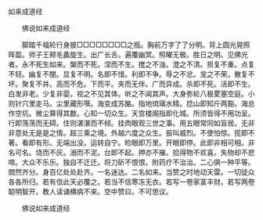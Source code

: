   如来成道经
　　




　　佛说如来成道经

　　脚踏千福轮行身披□□□□□□□□之瓶。胸前万字了了分明。背上圆光晃照晖盈。师子王颊毛蠡旋生。出广长舌。遍覆幽冥。照曜无极。胜日之明。见佛光者。永不死生如来。槃而不死。涅而不生。搅之不浊。澄之不清。担复不重。点复不轻。幽复不闇。显复不明。名即不惜。利即不争。辱之不忿。宠之不荣。散复不坏。聚复不并。高而不危。下而平。夹而无伴。广而异成。杀即不死。活即不生。白发非老。少复非婴。视之不见其体。听之不闻其声。大身弥轮八极畟塞空庭。小则针穴里走马。尘里藏形噀。海变成苏酪。指地琉璃水精。捻山即知斤两豁。海总作空坑。微尘算得其数。心知一切众生。天宫楼阁指即化城。所须皆得不用功呈。行即荡荡而无碍。住则湛湛而不倾。挂肉眼观三世之事。用五眼常同如盲居。无非非意处无是是之情。超三乘之境。外越六度之众生。振叫威烈。不使怕惊。揽即不著。看即有形。无端出没。运转自宁。睑眼即万里。开眼即停。此即非相可相。非名可名。烧而不灰。溺而不泥。台即不起。押亦不摧。拾得物不欢喜。失物却不悲啼。大众不乐乐。独自不迁迁。将刀斫不恨恨。附药疗不治治。二心俱一种平等。閦然齐分。身百亿处处赴齐。一名迷达。二名如来。当赞之时地动天雷。一切徒众各各所归。若有信此天必覆之。若当不信寒冻无衣。若写一卷家富丰财。若写两卷聪明智开。教人读诵横病不来。空中赞曰。不可思议。

　　佛说如来成道经



